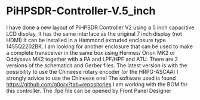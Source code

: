 # PiHPSDR-Controller-V.5_inch
I have done a new layout of PiHPSDR Controller V2 using a 5 inch capacitive LCD display. It has the same interface as the original 7 inch display (not HDMI) It can be installed in a Hammond extruded enclosure type 1455Q2202BK. I am looking for another enclosure that can be used to make a complete transceiver in the same box using Hermes/ Orion MK2 or Oddysevs MK2 together with a PA and LPF/HPF and ATU.
There are 2 versions of the schematics and Gerber files. The latest version is with the possibility to use the Chineese rotary encoder (or the HRPG-ASCA#) I strongly advice to use the Chineese one!
The software used is found https://github.com/g0orx?tab=repositories 
I am working with the BOM for this controller.
The .fpd file can be opened by Front Panel Designer
